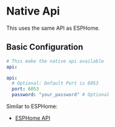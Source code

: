 # Native Api

This uses the same API as ESPHome.

## Basic Configuration

```yaml
# This make the native api available
api:
```


```yaml
api:
  # Optional: Default Port is 6053
  port: 6053
  password: "your_password" # Optional

```


Similar to ESPHome:

- [ESPHome API](https://esphome.io/components/api.html)